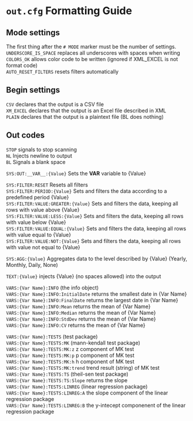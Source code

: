 # `out.cfg` Formatting Guide

## Mode settings
The first thing after the `# MODE` marker must be the number of settings.\
`UNDERSCORE_IS_SPACE` replaces all underscores with spaces when writing\
`COLORS_OK` allows color code to be written (ignored if XML_EXCEL is not format code)\
`AUTO_RESET_FILTERS` resets filters automatically

## Begin settings
`CSV` declares that the output is a CSV file\
`XM_EXCEL` declares that the output is an Excel file described in XML\
`PLAIN` declares that the output is a plaintext file (BL does nothing)

## Out codes
`STOP` signals to stop scanning\
`NL` Injects newline to output\
`BL` Signals a blank space

`SYS:OUT:__VAR__:{Value}` Sets the __VAR__ variable to {Value}

`SYS:FILTER:RESET` Resets all filters\
`SYS:FILTER:PERIOD:{Value}` Sets and filters the data according to a predefined period {Value}\
`SYS:FILTER:VALUE:GREATER:{Value}` Sets and filters the data, keeping all rows with value above {Value}\
`SYS:FILTER:VALUE:LESS:{Value}` Sets and filters the data, keeping all rows with value below {Value}\
`SYS:FILTER:VALUE:EQUAL:{Value}` Sets and filters the data, keeping all rows with value equal to {Value}\
`SYS:FILTER:VALUE:NOT:{Value}` Sets and filters the data, keeping all rows with value not equal to {Value}

`SYS:AGG:{Value}` Aggregates data to the level described by {Value} (Yearly, Monthly, Daily, None)

`TEXT:{Value}` injects {Value} (no spaces allowed) into the output

`VARS:{Var Name}:INFO` (the info object)\
`VARS:{Var Name}:INFO:InitialDate` returns the smallest date in {Var Name}\
`VARS:{Var Name}:INFO:FinalDate` returns the largest date in {Var Name}\
`VARS:{Var Name}:INFO:Mean` returns the mean of {Var Name}\
`VARS:{Var Name}:INFO:Median` returns the mean of {Var Name}\
`VARS:{Var Name}:INFO:StdDev` returns the mean of {Var Name}\
`VARS:{Var Name}:INFO:CV` returns the mean of {Var Name}

`VARS:{Var Name}:TESTS` (test package)\
`VARS:{Var Name}:TESTS:MK` (mann-kendall test package)\
`VARS:{Var Name}:TESTS:MK:z` z component of MK test\
`VARS:{Var Name}:TESTS:MK:p` p component of MK test\
`VARS:{Var Name}:TESTS:MK:h` h component of MK test\
`VARS:{Var Name}:TESTS:MK:trend` trend result (string) of MK test\
`VARS:{Var Name}:TESTS:TS` (theil-sen test package)\
`VARS:{Var Name}:TESTS:TS:Slope` returns the slope\
`VARS:{Var Name}:TESTS:LINREG` (linear regression package)\
`VARS:{Var Name}:TESTS:LINREG:A` the slope component of the linear regression package\
`VARS:{Var Name}:TESTS:LINREG:B` the y-intecept componenent of the linear regression package
